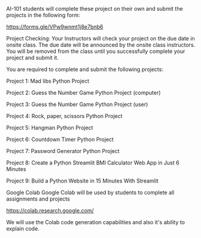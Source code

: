AI-101 students will complete these project on their own and submit the projects in the following form:

https://forms.gle/VPw9wnmt1j8e7bnb6

Project Checking: Your Instructors will check your project on the due date in onsite class. The due date will be announced by the onsite class instructors. You will be removed from the class until you successfully complete your project and submit it.

You are required to complete and submit the following projects:

Project 1: Mad libs Python Project

Project 2: Guess the Number Game Python Project (computer)

Project 3: Guess the Number Game Python Project (user)

Project 4: Rock, paper, scissors Python Project

Project 5: Hangman Python Project

Project 6: Countdown Timer Python Project

Project 7: Password Generator Python Project

Project 8: Create a Python Streamlit BMI Calculator Web App in Just 6 Minutes

Project 9: Build a Python Website in 15 Minutes With Streamlit

Google Colab
Google Colab will be used by students to complete all assignments and projects

https://colab.research.google.com/

We will use the Colab code generation capabilities and also it's ability to explain code.
